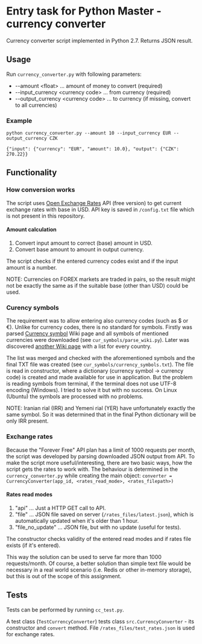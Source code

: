 # Entry task for Python Master - currency converter

Currency converter script implemented in Python 2.7. Returns JSON result.

## Usage
Run `currency_converter.py` with following parameters:
* --amount \<float\> ... amount of money to convert (required)
* --input_currency \<currency code\> ... from currency (required)
* --output_currency \<currency code\> ... to currency (if missing, convert to all currencies)

### Example
`python currency_converter.py --amount 10 --input_currency EUR --output_currency CZK`

`{"input": {"currency": "EUR", "amount": 10.0}, "output": {"CZK": 270.22}}`

## Functionality
### How conversion works
The script uses [Open Exchange Rates](https://openexchangerates.org) API (free version) to get current exchange rates with base in USD.
API key is saved in `/config.txt` file which is not present in this repository.
#### Amount calculation
1. Convert input amount to correct (base) amount in USD.
2. Convert base amount to amount in output currency.

The script checks if the entered currency codes exist and if the input amount is a number.

NOTE: Currencies on FOREX markets are traded in pairs, so the result might not be exactly the same as if the suitable base (other than USD) could be used.

### Curency symbols
The requirement was to allow entering also currency codes (such as $ or €). Unlike for currency codes, there is no standard for symbols.
Firstly was parsed [Currency symbol](https://en.wikipedia.org/wiki/Currency_symbol#List_of_presently-circulating_currency_symbols) Wiki page and all symbols of mentioned currencies were downloaded (see `cur_symbols/parse_wiki.py`).
Later was discovered [another Wiki page](https://en.wikipedia.org/wiki/List_of_circulating_currencies) with a list for every country.

The list was merged and checked with the aforementioned symbols and the final TXT file was created (see `cur_symbols/currency_symbols.txt`).
The file is read in constructor, where a dictionary (currency symbol -\> currency code) is created and made available for use in application.
But the problem is reading symbols from terminal, if the terminal does not use UTF-8 encoding (Windows). I tried to solve it but with no success. On Linux (Ubuntu) the symbols are processed with no problems.

NOTE: Iranian rial (IRR) and Yemeni rial (YER) have unfortunately exactly the same symbol. So it was determined that in the final Python dictionary will be only IRR present.

### Exchange rates
Because the "Forever Free" API plan has a limit of 1000 requests per month, the script was developed by parsing downloaded JSON output from API.
To make the script more useful/interesting, there are two basic ways, how the script gets the rates to work with.
The behaviour is determined in the `currency_converter.py` while creating the main object:
`converter = CurrencyConverter(app_id, <rates_read_mode>, <rates_filepath>)`

#### Rates read modes
1. "api" ... Just a HTTP GET call to API.
2. "file" ... JSON file saved on server (`/rates_files/latest.json`), which is automatically updated when it's older than 1 hour.
3. "file_no_update" ... JSON file, but with no update (useful for tests).

The constructor checks validity of the entered read modes and if rates file exists (if it's entered).

This way the solution can be used to serve far more than 1000 requests/month.
Of course, a better solution than simple text file would be necessary in a real world scenario (i.e. Redis or other in-memory storage), but this is out of the scope of this assignment.

## Tests
Tests can be performed by running `cc_test.py`.

A test class (`TestCurrencyConverter`) tests class `src.CurrencyConverter` - its constructor and `convert` method.
File `/rates_files/test_rates.json` is used for exchange rates.



